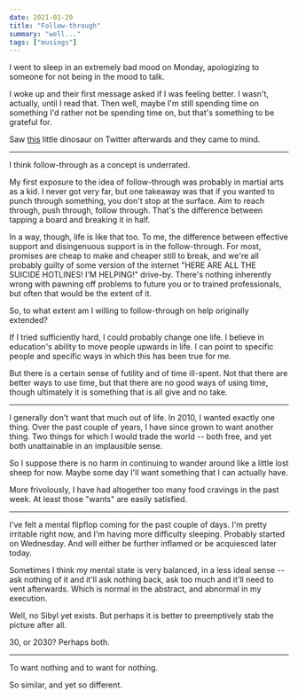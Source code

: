 ```yaml
---
date: 2021-01-20
title: "Follow-through"
summary: "well..."
tags: ["musings"]
---
```


I went to sleep in an extremely bad mood on Monday, apologizing to someone for not being in the mood to talk.

I woke up and their first message asked if I was feeling better. I wasn't, actually, until I read that. Then well, maybe I'm still spending time on something I'd rather not be spending time on, but that's something to be grateful for.

Saw [this](https://twitter.com/dinoman_j/status/1351099875082047489) little dinosaur on Twitter afterwards and they came to mind.

---

I think follow-through as a concept is underrated.

My first exposure to the idea of follow-through was probably in martial arts as a kid. I never got very far, but one takeaway was that if you wanted to punch through something, you don't stop at the surface. Aim to reach through, push through, follow through. That's the difference between tapping a board and breaking it in half.

In a way, though, life is like that too. To me, the difference between effective support and disingenuous support is in the follow-through. For most, promises are cheap to make and cheaper still to break, and we're all probably guilty of some version of the internet "HERE ARE ALL THE SUICIDE HOTLINES! I'M HELPING!" drive-by. There's nothing inherently wrong with pawning off problems to future you or to trained professionals, but often that would be the extent of it.

So, to what extent am I willing to follow-through on help originally extended?

If I tried sufficiently hard, I could probably change one life. I believe in education's ability to move people upwards in life. I can point to specific people and specific ways in which this has been true for me.

But there is a certain sense of futility and of time ill-spent. Not that there are better ways to use time, but that there are no good ways of using time, though ultimately it is something that is all give and no take.

---

I generally don't want that much out of life. In 2010, I wanted exactly one thing. Over the past couple of years, I have since grown to want another thing. Two things for which I would trade the world -- both free, and yet both unattainable in an implausible sense.

So I suppose there is no harm in continuing to wander around like a little lost sheep for now. Maybe some day I'll want something that I can actually have.

More frivolously, I have had altogether too many food cravings in the past week. At least those "wants" are easily satisfied.

---

I've felt a mental flipflop coming for the past couple of days. I'm pretty irritable right now, and I'm having more difficulty sleeping. Probably started on Wednesday. And will either be further inflamed or be acquiesced later today.

Sometimes I think my mental state is very balanced, in a less ideal sense -- ask nothing of it and it'll ask nothing back, ask too much and it'll need to vent afterwards. Which is normal in the abstract, and abnormal in my execution.

Well, no Sibyl yet exists. But perhaps it is better to preemptively stab the picture after all.

30, or 2030? Perhaps both.

---

To want nothing and to want for nothing.

So similar, and yet so different.
